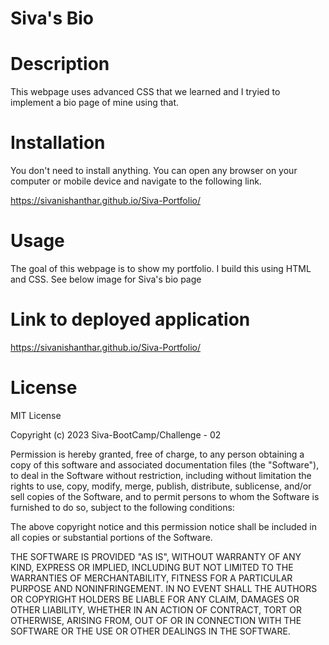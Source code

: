 # Siva's Bio

# Description

This webpage uses advanced CSS that we learned and I tryied to implement a bio page of mine using that.

# Installation

You don't need to install anything. You can open any browser on your computer or mobile device and navigate to the following link.

https://sivanishanthar.github.io/Siva-Portfolio/

# Usage

The goal of this webpage is to show my portfolio. I build this using HTML and CSS. See below image for Siva's bio page


# Link to deployed application

https://sivanishanthar.github.io/Siva-Portfolio/

# License

MIT License

Copyright (c) 2023 Siva-BootCamp/Challenge - 02

Permission is hereby granted, free of charge, to any person obtaining a copy of this software and associated documentation files (the "Software"), to deal in the Software without restriction, including without limitation the rights to use, copy, modify, merge, publish, distribute, sublicense, and/or sell copies of the Software, and to permit persons to whom the Software is furnished to do so, subject to the following conditions:

The above copyright notice and this permission notice shall be included in all copies or substantial portions of the Software.

THE SOFTWARE IS PROVIDED "AS IS", WITHOUT WARRANTY OF ANY KIND, EXPRESS OR IMPLIED, INCLUDING BUT NOT LIMITED TO THE WARRANTIES OF MERCHANTABILITY, FITNESS FOR A PARTICULAR PURPOSE AND NONINFRINGEMENT. IN NO EVENT SHALL THE AUTHORS OR COPYRIGHT HOLDERS BE LIABLE FOR ANY CLAIM, DAMAGES OR OTHER LIABILITY, WHETHER IN AN ACTION OF CONTRACT, TORT OR OTHERWISE, ARISING FROM, OUT OF OR IN CONNECTION WITH THE SOFTWARE OR THE USE OR OTHER DEALINGS IN THE SOFTWARE.

